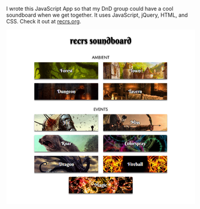 I wrote this JavaScript App so that my DnD group could have a cool soundboard when we get together. It uses JavaScript, jQuery, HTML, and CSS. Check it out at [recrs.org](http://recrs.org).

<a href="recrs.org"><img src="recrs.PNG"/></a>
